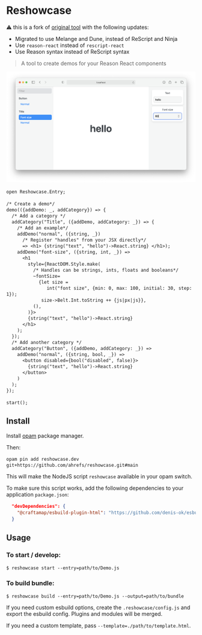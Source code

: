 # Reshowcase

⚠️ this is a fork of [original tool](https://github.com/bloodyowl/reshowcase) with the following updates:
- Migrated to use Melange and Dune, instead of ReScript and Ninja
- Use `reason-react` instead of `rescript-react`
- Use Reason syntax instead of ReScript syntax

> A tool to create demos for your Reason React components

![Screenshot](./example/example-2021.png)

```reason
open Reshowcase.Entry;

/* Create a demo*/
demo(({addDemo: _, addCategory}) => {
  /* Add a category */
  addCategory("Title", ({addDemo, addCategory: _}) => {
    /* Add an example*/
    addDemo("normal", ({string, _})
      /* Register "handles" from your JSX directly*/
      => <h1> {string("text", "hello")->React.string} </h1>);
    addDemo("font-size", ({string, int, _}) =>
      <h1
        style={ReactDOM.Style.make(
          /* Handles can be strings, ints, floats and booleans*/
          ~fontSize=
            {let size =
               int("font size", {min: 0, max: 100, initial: 30, step: 1});
             size->Belt.Int.toString ++ {js|px|js}},
          (),
        )}>
        {string("text", "hello")->React.string}
      </h1>
    );
  });
  /* Add another category */
  addCategory("Button", ({addDemo, addCategory: _}) =>
    addDemo("normal", ({string, bool, _}) =>
      <button disabled={bool("disabled", false)}>
        {string("text", "hello")->React.string}
      </button>
    )
  );
});

start();
```

## Install

Install [opam](https://opam.ocaml.org/) package manager.

Then:

```
opam pin add reshowcase.dev git+https://github.com/ahrefs/reshowcase.git#main
```

This will make the NodeJS script `reshowcase` available in your opam switch.

To make sure this script works, add the following dependencies to your application `package.json`:
```json
  "devDependencies": {
    "@craftamap/esbuild-plugin-html": "https://github.com/denis-ok/esbuild-plugin-html#79f512f447eb98efa6b6786875f617a095eaaf09"
  }
```

## Usage

### To start / develop:

```console
$ reshowcase start --entry=path/to/Demo.js
```

### To build bundle:

```console
$ reshowcase build --entry=path/to/Demo.js --output=path/to/bundle
```

If you need custom esbuild options, create the `.reshowcase/config.js` and export the esbuild config. Plugins and modules will be merged.

If you need a custom template, pass `--template=./path/to/template.html`.
